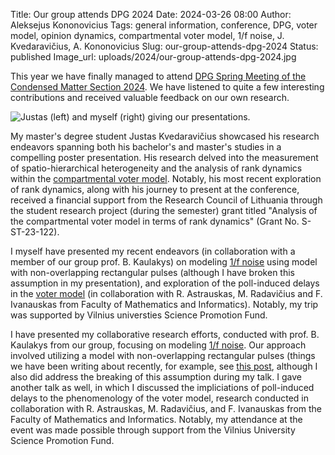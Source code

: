 Title: Our group attends DPG 2024
Date: 2024-03-26 08:00
Author: Aleksejus Kononovicius
Tags: general information, conference, DPG, voter model, opinion dynamics, compartmental voter model, 1/f noise, J. Kvedaravičius, A. Kononovicius
Slug: our-group-attends-dpg-2024
Status: published
Image_url: uploads/2024/our-group-attends-dpg-2024.jpg

This year we have finally managed to attend [DPG Spring Meeting of the
Condensed Matter Section 2024](https://berlin24.dpg-tagungen.de/). We have
listened to quite a few interesting contributions and received valuable
feedback on our own research.

![Justas (left) and myself (right) giving our
presentations.]({static}/uploads/2024/our-group-attends-dpg-2024.jpg
"Justas (left) and myself (right) giving our presentations.")

My master's degree student Justas Kvedaravičius showcased his research
endeavors spanning both his bachelor's and master's studies in a compelling
poster presentation. His research delved into the measurement of
spatio-hierarchical heterogeneity and the analysis of rank dynamics within
the [compartmental voter
model]({filename}/articles/2020/compartmental-voter-model.md). Notably, his
most recent exploration of rank dynamics, along with his journey to present
at the conference, received a financial support from the Research Council of
Lithuania through the student research project (during the semester) grant
titled "Analysis of the compartmental voter model in terms of rank dynamics"
(Grant No. S-ST-23-122).

I myself have presented my recent endeavors (in collaboration with a member
of our group prof. B. Kaulakys) on modeling [1/f noise](/tag/1f-noise/)
using model with non-overlapping rectangular pulses (although I have broken
this assumption in my presentation), and exploration of the poll-induced
delays in the [voter model](/tag/voter-model/) (in collaboration with R.
Astrauskas, M. Radavičius and F. Ivanauskas from Faculty of Mathematics and
Informatics). Notably, my trip was supported by Vilnius universties Science
Promotion Fund.

I have presented my collaborative research efforts, conducted with prof.  B.
Kaulakys from our group, focusing on modeling [1/f noise](/tag/1f-noise/).
Our approach involved utilizing a model with non-overlapping rectangular
pulses (things we have been writing about recently, for example, see [this
post]({filename}/articles/2023/noise-generated-by-single-charge-carrier.md),
although I also did address the breaking of this assumption during my talk.
I gave another talk as well, in which I discussed the impliciations of
poll-induced delays to the phenomenology of the voter model, research
conducted in collaboration with R. Astrauskas, M. Radavičius, and F.
Ivanauskas from the Faculty of Mathematics and Informatics. Notably, my
attendance at the event was made possible through support from the Vilnius
University Science Promotion Fund.

